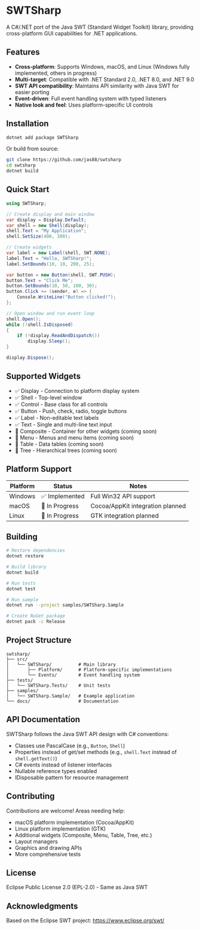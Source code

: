 # SWTSharp

A C#/.NET port of the Java SWT (Standard Widget Toolkit) library, providing cross-platform GUI capabilities for .NET applications.

## Features

- **Cross-platform**: Supports Windows, macOS, and Linux (Windows fully implemented, others in progress)
- **Multi-target**: Compatible with .NET Standard 2.0, .NET 8.0, and .NET 9.0
- **SWT API compatibility**: Maintains API similarity with Java SWT for easier porting
- **Event-driven**: Full event handling system with typed listeners
- **Native look and feel**: Uses platform-specific UI controls

## Installation

```bash
dotnet add package SWTSharp
```

Or build from source:

```bash
git clone https://github.com/jas88/swtsharp
cd swtsharp
dotnet build
```

## Quick Start

```csharp
using SWTSharp;

// Create display and main window
var display = Display.Default;
var shell = new Shell(display);
shell.Text = "My Application";
shell.SetSize(400, 300);

// Create widgets
var label = new Label(shell, SWT.NONE);
label.Text = "Hello, SWTSharp!";
label.SetBounds(10, 10, 200, 25);

var button = new Button(shell, SWT.PUSH);
button.Text = "Click Me";
button.SetBounds(10, 50, 100, 30);
button.Click += (sender, e) => {
    Console.WriteLine("Button clicked!");
};

// Open window and run event loop
shell.Open();
while (!shell.IsDisposed)
{
    if (!display.ReadAndDispatch())
        display.Sleep();
}

display.Dispose();
```

## Supported Widgets

- ✅ Display - Connection to platform display system
- ✅ Shell - Top-level window
- ✅ Control - Base class for all controls
- ✅ Button - Push, check, radio, toggle buttons
- ✅ Label - Non-editable text labels
- ✅ Text - Single and multi-line text input
- 🚧 Composite - Container for other widgets (coming soon)
- 🚧 Menu - Menus and menu items (coming soon)
- 🚧 Table - Data tables (coming soon)
- 🚧 Tree - Hierarchical trees (coming soon)

## Platform Support

| Platform | Status | Notes |
|----------|--------|-------|
| Windows | ✅ Implemented | Full Win32 API support |
| macOS | 🚧 In Progress | Cocoa/AppKit integration planned |
| Linux | 🚧 In Progress | GTK integration planned |

## Building

```bash
# Restore dependencies
dotnet restore

# Build library
dotnet build

# Run tests
dotnet test

# Run sample
dotnet run --project samples/SWTSharp.Sample

# Create NuGet package
dotnet pack -c Release
```

## Project Structure

```
swtsharp/
├── src/
│   └── SWTSharp/          # Main library
│       ├── Platform/      # Platform-specific implementations
│       └── Events/        # Event handling system
├── tests/
│   └── SWTSharp.Tests/    # Unit tests
├── samples/
│   └── SWTSharp.Sample/   # Example application
└── docs/                  # Documentation
```

## API Documentation

SWTSharp follows the Java SWT API design with C# conventions:

- Classes use PascalCase (e.g., `Button`, `Shell`)
- Properties instead of get/set methods (e.g., `shell.Text` instead of `shell.getText()`)
- C# events instead of listener interfaces
- Nullable reference types enabled
- IDisposable pattern for resource management

## Contributing

Contributions are welcome! Areas needing help:

- macOS platform implementation (Cocoa/AppKit)
- Linux platform implementation (GTK)
- Additional widgets (Composite, Menu, Table, Tree, etc.)
- Layout managers
- Graphics and drawing APIs
- More comprehensive tests

## License

Eclipse Public License 2.0 (EPL-2.0) - Same as Java SWT

## Acknowledgments

Based on the Eclipse SWT project: https://www.eclipse.org/swt/
